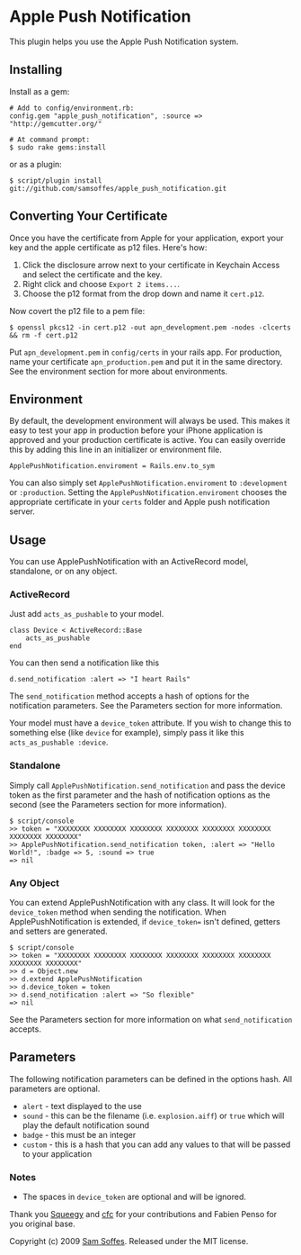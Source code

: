 # Apple Push Notification

This plugin helps you use the Apple Push Notification system.

## Installing

Install as a gem:

    # Add to config/environment.rb:
    config.gem "apple_push_notification", :source => "http://gemcutter.org/"

    # At command prompt:
    $ sudo rake gems:install

or as a plugin:

    $ script/plugin install git://github.com/samsoffes/apple_push_notification.git

## Converting Your Certificate

Once you have the certificate from Apple for your application, export your key
and the apple certificate as p12 files. Here's how:

1. Click the disclosure arrow next to your certificate in Keychain Access and select the certificate and the key. 
2. Right click and choose `Export 2 items...`. 
3. Choose the p12 format from the drop down and name it `cert.p12`. 

Now covert the p12 file to a pem file:

    $ openssl pkcs12 -in cert.p12 -out apn_development.pem -nodes -clcerts && rm -f cert.p12

Put `apn_development.pem` in `config/certs` in your rails app. For production, name your certificate `apn_production.pem` and put it in the same directory. See the environment section for more about environments.

## Environment

By default, the development environment will always be used. This makes it easy to test your app in production before your iPhone application is approved and your production certificate is active. You can easily override this by adding this line in an initializer or environment file.

    ApplePushNotification.enviroment = Rails.env.to_sym

You can also simply set `ApplePushNotification.enviroment` to `:development` or `:production`. Setting the `ApplePushNotification.enviroment` chooses the appropriate certificate in your `certs` folder and Apple push notification server.

## Usage

You can use ApplePushNotification with an ActiveRecord model, standalone, or on any object.

### ActiveRecord

Just add `acts_as_pushable` to your model.

    class Device < ActiveRecord::Base
        acts_as_pushable
    end

You can then send a notification like this

    d.send_notification :alert => "I heart Rails"

The `send_notification` method accepts a hash of options for the notification parameters. See the Parameters section for more information.

Your model must have a `device_token` attribute. If you wish to change this to something else (like `device` for example), simply pass it like this `acts_as_pushable :device`.

### Standalone

Simply call `ApplePushNotification.send_notification` and pass the device token as the first parameter and the hash of notification options as the second (see the Parameters section for more information).

    $ script/console
    >> token = "XXXXXXXX XXXXXXXX XXXXXXXX XXXXXXXX XXXXXXXX XXXXXXXX XXXXXXXX XXXXXXXX"
    >> ApplePushNotification.send_notification token, :alert => "Hello World!", :badge => 5, :sound => true
    => nil

### Any Object

You can extend ApplePushNotification with any class. It will look for the `device_token` method when sending the notification. When ApplePushNotification is extended, if `device_token=` isn't defined, getters and setters are generated.

    $ script/console
    >> token = "XXXXXXXX XXXXXXXX XXXXXXXX XXXXXXXX XXXXXXXX XXXXXXXX XXXXXXXX XXXXXXXX"
    >> d = Object.new
    >> d.extend ApplePushNotification
    >> d.device_token = token
    >> d.send_notification :alert => "So flexible"
    => nil

See the Parameters section for more information on what `send_notification` accepts.

## Parameters

The following notification parameters can be defined in the options hash. All parameters are optional.

* `alert` - text displayed to the use
* `sound` - this can be the filename (i.e. `explosion.aiff`) or `true` which will play the default notification sound
* `badge` - this must be an integer
* `custom` - this is a hash that you can add any values to that will be passed to your application

### Notes

* The spaces in `device_token` are optional and will be ignored.

Thank you [Squeegy](http://github.com/Squeegy) and [cfc](http://github.com/cfc) for your contributions and Fabien Penso for you original base.

Copyright (c) 2009 [Sam Soffes](http://samsoff.es). Released under the MIT license.
